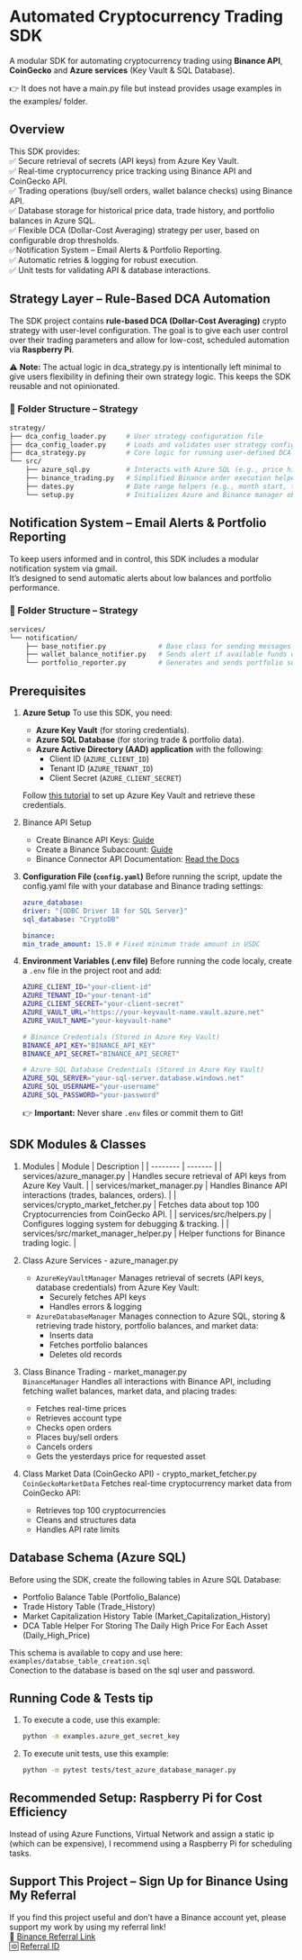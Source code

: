 # Automated Cryptocurrency Trading SDK
A modular SDK for automating cryptocurrency trading using **Binance API**, **CoinGecko** and **Azure services** (Key Vault & SQL Database).

👉 It does not have a main.py file but instead provides usage examples in the examples/ folder.

## Overview
This SDK provides:<br>
✅ Secure retrieval of secrets (API keys) from Azure Key Vault.<br>
✅ Real-time cryptocurrency price tracking using Binance API and CoinGecko API.<br>
✅ Trading operations (buy/sell orders, wallet balance checks) using Binance API.<br>
✅ Database storage for historical price data, trade history, and portfolio balances in Azure SQL.<br>
✅ Flexible DCA (Dollar-Cost Averaging) strategy per user, based on configurable drop thresholds.<br>
✅Notification System – Email Alerts & Portfolio Reporting.<br>
✅ Automatic retries & logging for robust execution.<br>
✅ Unit tests for validating API & database interactions.<br>

## Strategy Layer – Rule-Based DCA Automation
The SDK project contains **rule-based DCA (Dollar-Cost Averaging)** crypto strategy with user-level configuration. The goal is to give each user control over their trading parameters and allow for low-cost, scheduled automation via **Raspberry Pi**.

⚠️ **Note:** The actual logic in dca_strategy.py is intentionally left minimal to give users flexibility in defining their own strategy logic. This keeps the SDK reusable and not opinionated.

### 📁 Folder Structure – Strategy
```bash
strategy/
├── dca_config_loader.py     # User strategy configuration file
├── dca_config_loader.py     # Loads and validates user strategy config
├── dca_strategy.py          # Core logic for running user-defined DCA strategy
└── src/
    ├── azure_sql.py         # Interacts with Azure SQL (e.g., price history, trade logs)
    ├── binance_trading.py   # Simplified Binance order execution helpers
    ├── dates.py             # Date range helpers (e.g., month start, today)
    └── setup.py             # Initializes Azure and Binance manager objects
```

## Notification System – Email Alerts & Portfolio Reporting
To keep users informed and in control, this SDK includes a modular notification system via gmail.<br>
It’s designed to send automatic alerts about low balances and portfolio performance.

### 📁 Folder Structure – Strategy
```bash
services/
└── notification/
    ├── base_notifier.py             # Base class for sending messages (gmail)
    ├── wallet_balance_notifier.py   # Sends alert if available funds drop below configured threshold
    └── portfolio_reporter.py        # Generates and sends portfolio summary to the user

```

## Prerequisites
1. **Azure Setup**
    To use this SDK, you need:
    - **Azure Key Vault** (for storing credentials).
    - **Azure SQL Database** (for storing trade & portfolio data).
    - **Azure Active Directory (AAD) application** with the following:
        - Client ID (`AZURE_CLIENT_ID`)
        - Tenant ID (`AZURE_TENANT_ID`)
        - Client Secret (`AZURE_CLIENT_SECRET`)

    Follow [this tutorial](https://www.youtube.com/watch?v=Vs3wyFk9upo&ab_channel=TechyTacos) to set up Azure Key Vault and retrieve these credentials.

2. Binance API Setup
    - Create Binance API Keys: [Guide](https://www.binance.com/en/support/faq/how-to-create-api-keys-on-binance-360002502072)
    - Create a Binance Subaccount: [Guide](https://www.binance.com/en/support/faq/binance-sub-account-functions-and-frequently-asked-questions-360020632811)
    - Binance Connector API Documentation: [Read the Docs](https://binance-connector.readthedocs.io/en/latest/index.html)

3. **Configuration File (`config.yaml`)**
    Before running the script, update the config.yaml file with your database and Binance trading settings:
    ```yaml
    azure_database:
    driver: "{ODBC Driver 18 for SQL Server}"
    sql_database: "CryptoDB"

    binance:
    min_trade_amount: 15.0 # Fixed minimum trade amount in USDC
    ```

4. **Environment Variables (.env file)**
    Before running the code localy, create a `.env` file in the project root and add:
    ```bash
    AZURE_CLIENT_ID="your-client-id"
    AZURE_TENANT_ID="your-tenant-id"
    AZURE_CLIENT_SECRET="your-client-secret"
    AZURE_VAULT_URL="https://your-keyvault-name.vault.azure.net"
    AZURE_VAULT_NAME="your-keyvault-name"

    # Binance Credentials (Stored in Azure Key Vault)
    BINANCE_API_KEY="BINANCE_API_KEY"
    BINANCE_API_SECRET="BINANCE_API_SECRET"

    # Azure SQL Database Credentials (Stored in Azure Key Vault)
    AZURE_SQL_SERVER="your-sql-server.database.windows.net"
    AZURE_SQL_USERNAME="your-username"
    AZURE_SQL_PASSWORD="your-password"
    ```
    👉 **Important:** Never share `.env` files or commit them to Git!

## SDK Modules & Classes
1. Modules
    | Module    | Description |
    | -------- | ------- |
    | services/azure_manager.py | Handles secure retrieval of API keys from Azure Key Vault. |
    | services/market_manager.py | Handles Binance API interactions (trades, balances, orders). |
    | services/crypto_market_fetcher.py | Fetches data about top 100 Cryptocurrencies from CoinGecko API. |
    | services/src/helpers.py | Configures logging system for debugging & tracking. |
    | services/src/market_manager_helper.py | Helper functions for Binance trading logic. |

2. Class Azure Services - azure_manager.py
    - `AzureKeyVaultManager` Manages retrieval of secrets (API keys, database credentials) from Azure Key Vault:
        - Securely fetches API keys
        - Handles errors & logging
    - `AzureDatabaseManager` Manages connection to Azure SQL, storing & retrieving trade history, portfolio balances, and market data:
        - Inserts data
        - Fetches portfolio balances
        - Deletes old records


3. Class Binance Trading - market_manager.py<br>
    `BinanceManager` Handles all interactions with Binance API, including fetching wallet balances, market data, and placing trades:
    - Fetches real-time prices
    - Retrieves account type
    - Checks open orders
    - Places buy/sell orders
    - Cancels orders
    - Gets the yesterdays price for requested asset

4. Class Market Data (CoinGecko API) - crypto_market_fetcher.py<br>
    `CoinGeckoMarketData` Fetches real-time cryptocurrency market data from CoinGecko API:
    - Retrieves top 100 cryptocurrencies
    - Cleans and structures data
    - Handles API rate limits

## Database Schema (Azure SQL)
Before using the SDK, create the following tables in Azure SQL Database:
- Portfolio Balance Table (Portfolio_Balance)
- Trade History Table (Trade_History)
- Market Capitalization History Table (Market_Capitalization_History)
- DCA Table Helper For Storing The Daily High Price For Each Asset (Daily_High_Price)

This schema is available to copy and use here: `examples/databse_table_creation.sql`<br>
Conection to the database is based on the sql user and password.

## Running Code & Tests tip
1. To execute a code, use this example:
    ```bash
    python -m examples.azure_get_secret_key
    ```
2. To execute unit tests, use this example:
    ```bash
    python -m pytest tests/test_azure_database_manager.py
    ```

## Recommended Setup: Raspberry Pi for Cost Efficiency
Instead of using Azure Functions, Virtual Network and assign a static ip (which can be expensive), I recommend using a Raspberry Pi for scheduling tasks.

## Support This Project – Sign Up for Binance Using My Referral
If you find this project useful and don’t have a Binance account yet, please support my work by using my referral link!<br>
🔗 [Binance Referral Link](https://www.binance.com/activity/referral-entry/CPA?ref=CPA_00FXDN66MY)<br>
🆔 [Referral ID](CPA_00FXDN66MY)
